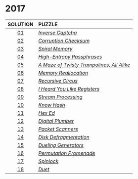 # 2017

|   SOLUTION   | PUZZLE                                                                           |
|:------------:|:---------------------------------------------------------------------------------|
| [01](01.php) | *[Inverse Captcha](https://adventofcode.com/2017/day/1)*                         |
| [02](02.php) | *[Corruption Checksum](https://adventofcode.com/2017/day/2)*                     |
| [03](03.php) | *[Spiral Memory](https://adventofcode.com/2017/day/3)*                           |
| [04](04.php) | *[High-Entropy Passphrases](https://adventofcode.com/2017/day/4)*                |
| [05](05.php) | *[A Maze of Twisty Trampolines, All Alike](https://adventofcode.com/2017/day/5)* |
| [06](06.php) | *[Memory Reallocation](https://adventofcode.com/2017/day/6)*                     |
| [07](07.php) | *[Recursive Circus](https://adventofcode.com/2017/day/7)*                        |
| [08](08.php) | *[I Heard You Like Registers](https://adventofcode.com/2017/day/8)*              |
| [09](09.php) | *[Stream Processing](https://adventofcode.com/2017/day/9)*                       |
| [10](10.php) | *[Know Hash](https://adventofcode.com/2017/day/10)*                              |
| [11](11.php) | *[Hex Ed](https://adventofcode.com/2017/day/11)*                                 |
| [12](12.php) | *[Digital Plumber](https://adventofcode.com/2017/day/12)*                        |
| [13](13.php) | *[Packet Scanners](https://adventofcode.com/2017/day/13)*                        |
| [14](14.php) | *[Disk Defragmentation](https://adventofcode.com/2017/day/14)*                   |
| [15](15.php) | *[Dueling Generators](https://adventofcode.com/2017/day/15)*                     |
| [16](16.php) | *[Permutation Promenade](https://adventofcode.com/2017/day/16)*                  |
| [17](17.php) | *[Spinlock](https://adventofcode.com/2017/day/17)*                               |
| [18](18.php) | *[Duet](https://adventofcode.com/2017/day/18)*                                   |